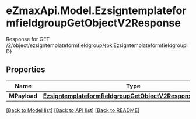 # eZmaxApi.Model.EzsigntemplateformfieldgroupGetObjectV2Response
Response for GET /2/object/ezsigntemplateformfieldgroup/{pkiEzsigntemplateformfieldgroupID}

## Properties

Name | Type | Description | Notes
------------ | ------------- | ------------- | -------------
**MPayload** | [**EzsigntemplateformfieldgroupGetObjectV2ResponseMPayload**](EzsigntemplateformfieldgroupGetObjectV2ResponseMPayload.md) |  | 

[[Back to Model list]](../README.md#documentation-for-models) [[Back to API list]](../README.md#documentation-for-api-endpoints) [[Back to README]](../README.md)

